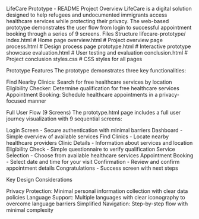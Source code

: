 
LifeCare Prototype - README
Project Overview
LifeCare is a digital solution designed to help refugees and undocumented immigrants access healthcare services while protecting their privacy. The web-based prototype demonstrates the user flow from login to successful appointment booking through a series of 9 screens.
Files Structure
lifecare-prototype/
index.html          # Home page
overview.html       # Project overview page
process.html        # Design process page
prototype.html      # Interactive prototype showcase
evaluation.html     # User testing and evaluation
conclusion.html     # Project conclusion
styles.css          # CSS styles for all pages

Prototype Features
The prototype demonstrates three key functionalities:

Find Nearby Clinics: Search for free healthcare services by location
Eligibility Checker: Determine qualification for free healthcare services
Appointment Booking: Schedule healthcare appointments in a privacy-focused manner

Full User Flow (9 Screens)
The prototype.html page includes a full user journey visualization with 9 sequential screens:

Login Screen - Secure authentication with minimal barriers
Dashboard - Simple overview of available services
Find Clinics - Locate nearby healthcare providers
Clinic Details - Information about services and location
Eligibility Check - Simple questionnaire to verify qualification
Service Selection - Choose from available healthcare services
Appointment Booking - Select date and time for your visit
Confirmation - Review and confirm appointment details
Congratulations - Success screen with next steps


Key Design Considerations

Privacy Protection: Minimal personal information collection with clear data policies
Language Support: Multiple languages with clear iconography to overcome language barriers
Simplified Navigation: Step-by-step flow with minimal complexity

